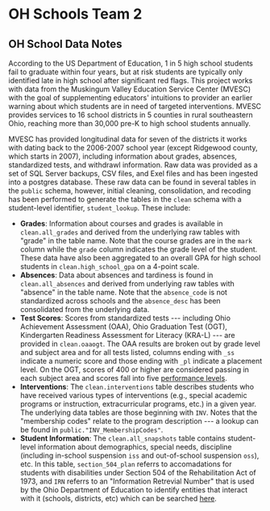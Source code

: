 # OH Schools Team 2

## OH School Data Notes

According to the US Department of Education, 1 in 5 high school students fail to graduate within four years, but at risk students are typically only identified late in high school after significant red flags. This project works with data from the Muskingum Valley Education Service Center (MVESC) with the goal of supplementing educators' intuitions to provider an earlier warning about which students are in need of targeted interventions. MVESC provides services to 16 school districts in 5 counties in rural southeastern Ohio, reaching more than 30,000 pre-K to high school students annually.

MVESC has provided longitudinal data for seven of the districts it works with dating back to the 2006-2007 school year (except Ridgewood county, which starts in 2007), including information about grades, absences, standardized tests, and withdrawl information. Raw data was provided as a set of SQL Server backups, CSV files, and Exel files and has been ingested into a postgres database. These raw data can be found in several tables in the `public` schema, however, initial cleaning, consolidation, and recoding has been performed to generate the tables in the `clean` schema with a student-level identifier, `student_lookup`. These include:
- **Grades**: Information about courses and grades is available in `clean.all_grades` and derived from the underlying raw tables with "grade" in the table name. Note that the course grades are in the `mark` column while the `grade` column indicates the grade level of the student. These data have also been aggregated to an overall GPA for high school students in `clean.high_school_gpa` on a 4-point scale.
- **Absences**: Data about absences and tardiness is found in `clean.all_absences` and derived from underlying raw tables with "absence" in the table name. Note that the `absence_code` is not standardized across schools and the `absence_desc` has been consolidated from the underlying data.
- **Test Scores**: Scores from standardized tests --- including Ohio Achievement Assessment (OAA), Ohio Graduation Test (OGT), Kindergarten Readiness Assessment for Literacy (KRA-L) --- are provided in `clean.oaaogt`. The OAA results are broken out by grade level and subject area and for all tests listed, columns ending with `_ss` indicate a numeric score and those ending with `_pl` indicate a placement level. On the OGT, scores of 400 or higher are considered passing in each subject area and scores fall into five [performance levels](http://ogt.success-ode-state-oh-us.info/resources/levelsMean.htm).
- **Interventions**: The `clean.interventions` table describes students who have received various types of interventions (e.g., special academic programs or instruction, extracurricular programs, etc.) in a given year. The underlying data tables are those beginning with `INV`. Notes that the "membership codes" relate to the program description --- a lookup can be found in `public."INV_MembershipCodes"`.
- **Student Information**: The `clean.all_snapshots` table contains student-level information about demographics, special needs, discipline (including in-school suspension `iss` and out-of-school suspension `oss`), etc. In this table, `section_504_plan` referrs to accomadations for students with disabilities under Section 504 of the Rehabilitation Act of 1973, and `IRN` referrs to an "Information Retrevial Number" that is used by the Ohio Department of Education to identify entities that interact with it (schools, districts, etc) which can be searched [here](https://oeds.ode.state.oh.us/SearchOrg).
